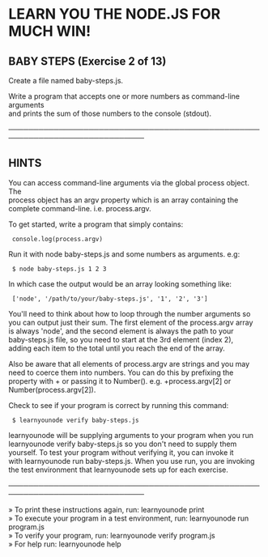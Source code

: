 # LEARN YOU THE NODE.JS FOR MUCH WIN!  
   
 ## BABY STEPS (Exercise 2 of 13)  
   
  Create a file named baby-steps.js.  
   
  Write a program that accepts one or more numbers as command-line arguments  
  and prints the sum of those numbers to the console (stdout).  
   
 ─────────────────────────────────────────────────────────────────────────────  
   
 ## HINTS  
   
  You can access command-line arguments via the global process object. The  
  process object has an argv property which is an array containing the  
  complete command-line. i.e. process.argv.  
   
  To get started, write a program that simply contains:  
   
     console.log(process.argv)  
   
  Run it with node baby-steps.js and some numbers as arguments. e.g:  
   
     $ node baby-steps.js 1 2 3  
   
  In which case the output would be an array looking something like:  
   
     ['node', '/path/to/your/baby-steps.js', '1', '2', '3']  
   
  You'll need to think about how to loop through the number arguments so  
  you can output just their sum. The first element of the process.argv array  
  is always 'node', and the second element is always the path to your  
  baby-steps.js file, so you need to start at the 3rd element (index 2),  
  adding each item to the total until you reach the end of the array.  
   
  Also be aware that all elements of process.argv are strings and you may  
  need to coerce them into numbers. You can do this by prefixing the  
  property with + or passing it to Number(). e.g. +process.argv[2] or  
  Number(process.argv[2]).  
   
  Check to see if your program is correct by running this command:  
   
     $ learnyounode verify baby-steps.js  
   
  learnyounode will be supplying arguments to your program when you run  
  learnyounode verify baby-steps.js so you don't need to supply them  
  yourself. To test your program without verifying it, you can invoke it  
  with learnyounode run baby-steps.js. When you use run, you are invoking  
  the test environment that learnyounode sets up for each exercise.  
   
 ─────────────────────────────────────────────────────────────────────────────  
   
   » To print these instructions again, run: learnyounode print                  
   » To execute your program in a test environment, run: learnyounode run                                                                            
     program.js                                                                  
   » To verify your program, run: learnyounode verify program.js                 
   » For help run: learnyounode help    